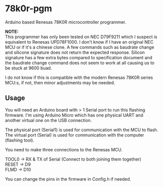 # 78k0r-pgm
Arduino based Renesas 78K0R microcontroller programmer.

**NOTE:**  
This programmer has only been tested on NEC D79F9211 which I suspect is equivalent to Renesas UPD78F1000. I don't know if I have an original NEC MCU or if it's a chinese clone. A few commands such as baudrate change and silicone signature does not return the expected response. Silicon signature has a few extra bytes compared to specification document and the baudrate change command does not seem to work at all causing us to be stuck at 9600 buad.

I do not know if this is compatible with the modern Renesas 78K0R series MCU:s, if not, then minor adjustments may be needed.


## Usage
You will need an Arduino board with > 1 Serial port to run this flashing firmware.
I'm using Arduino Micro which has one physical UART and another virtual one on the USB connection.

The physical port (Serial1) is used for communication with the MCU to flash.
The virtual port (Serial) is used for communication with the computer (flashing tool).

You need to make three connections to the Renesas MCU.

TOOL0 -> RX & TX of Serial (Connect to both joining them together)  
RESET -> D9  
FLMD  -> D10

You can change the pins in the firmware in Config.h if needed.
